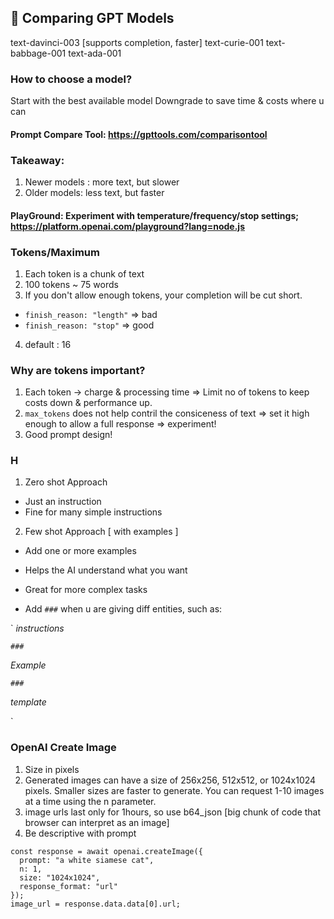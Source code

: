 ## 🤩 Comparing GPT Models

text-davinci-003 [supports completion, faster]
text-curie-001
text-babbage-001
text-ada-001

### How to choose a model?

Start with the best available model
Downgrade to save time & costs where u can

#### Prompt Compare Tool: https://gpttools.com/comparisontool

### Takeaway:

1. Newer models : more text, but slower
2. Older models: less text, but faster

#### PlayGround: Experiment with temperature/frequency/stop settings; https://platform.openai.com/playground?lang=node.js

### Tokens/Maximum

1. Each token is a chunk of text
2. 100 tokens ~ 75 words
3. If you don't allow enough tokens, your completion will be cut short.

- `finish_reason: "length"` => bad
- `finish_reason: "stop"` => good

4. default : 16

### Why are tokens important?

1. Each token -> charge & processing time => Limit no of tokens to keep costs down & performance up.
2. `max_tokens` does not help contril the consiceness of text => set it high enough to allow a full response => experiment!
3. Good prompt design!

### H

1. Zero shot Approach

- Just an instruction
- Fine for many simple instructions

2. Few shot Approach [ with examples ]

- Add one or more examples
- Helps the AI understand what you want
- Great for more complex tasks

- Add `###` when u are giving diff entities, such as:

`
_instructions_

`###`

_Example_

`###`

_template_

`

### OpenAI Create Image

1. Size in pixels
2. Generated images can have a size of 256x256, 512x512, or 1024x1024 pixels. Smaller sizes are faster to generate. You can request 1-10 images at a time using the n parameter.
3. image urls last only for 1hours, so use b64_json [big chunk of code that browser can interpret as an image]
4. Be descriptive with prompt

```
const response = await openai.createImage({
  prompt: "a white siamese cat",
  n: 1,
  size: "1024x1024",
  response_format: "url"
});
image_url = response.data.data[0].url;
```
